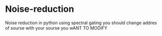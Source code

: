 # Noise-reduction
Noise reduction in python using spectral gating
you should change addres of sourse with your sourse you wANT TO MODIFY
